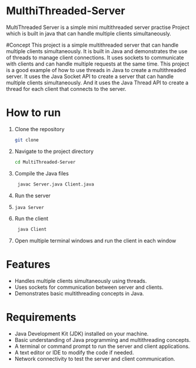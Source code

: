# MulthiThreaded-Server
MultiThreaded Server is a simple mini multithreaded server practise Project 
 which is built in java that can handle multiple clients simultaneously.

#Concept
This project is a simple multithreaded server that can handle multiple clients simultaneously. 
It is built in Java and demonstrates the use of threads to manage client connections.
It uses sockets to communicate with clients and can handle multiple requests at the same time.
This project is a good example of how to use threads in Java to create a multithreaded server.
It uses the Java Socket API to create a server that can handle multiple clients simultaneously.
And it uses the Java Thread API to create a thread for each client that connects to the server.

# How to run
1. Clone the repository
   ```bash
   git clone
2. Navigate to the project directory
   ```bash
   cd MultiThreaded-Server
3. Compile the Java files
   ```bash
    javac Server.java Client.java
4. Run the server
5. ```bash
   java Server
6. Run the client
   ```bash
    java Client
7. Open multiple terminal windows and run the client in each window
# Features
- Handles multiple clients simultaneously using threads.
- Uses sockets for communication between server and clients.
- Demonstrates basic multithreading concepts in Java.

# Requirements
- Java Development Kit (JDK) installed on your machine.
- Basic understanding of Java programming and multithreading concepts.
- A terminal or command prompt to run the server and client applications.
- A text editor or IDE to modify the code if needed.
- Network connectivity to test the server and client communication.


